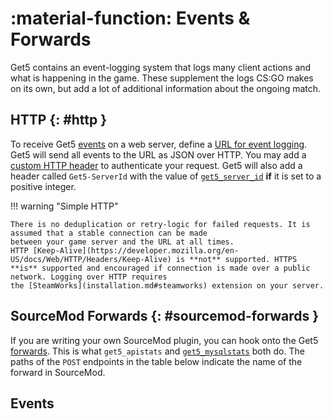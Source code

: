 # :material-function: Events & Forwards

Get5 contains an event-logging system that logs many client actions and what is happening in the game. These supplement
the logs CS:GO makes on its own, but add a lot of additional information about the ongoing match.

## HTTP {: #http }

To receive Get5 [events](#events) on a web server, define
a [URL for event logging](../configuration/#get5_remote_log_url). Get5 will send all events to the URL as JSON over
HTTP. You may add a [custom HTTP header](configuration.md#get5_remote_log_header_key) to authenticate your request.
Get5 will also add a header called `Get5-ServerId` with the value of [`get5_server_id`](configuration.md#get5_server_id)
**if** it is set to a positive integer.

!!! warning "Simple HTTP"

    There is no deduplication or retry-logic for failed requests. It is assumed that a stable connection can be made
    between your game server and the URL at all times.
    HTTP [Keep-Alive](https://developer.mozilla.org/en-US/docs/Web/HTTP/Headers/Keep-Alive) is **not** supported. HTTPS
    **is** supported and encouraged if connection is made over a public network. Logging over HTTP requires
    the [SteamWorks](installation.md#steamworks) extension on your server.

## SourceMod Forwards {: #sourcemod-forwards }

If you are writing your own SourceMod plugin, you can hook onto
the Get5 [forwards](https://github.com/splewis/get5/blob/master/scripting/include/get5.inc). This is
what `get5_apistats` and [`get5_mysqlstats`](../stats_system/#mysql) both do. The paths of the `POST` endpoints in the
table below indicate the name of the forward in SourceMod.

## Events

<swagger-ui src="event_schema.yml"/>
